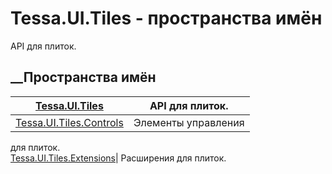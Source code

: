 # Tessa.UI.Tiles - пространства имён
API для плиток.
##  __Пространства имён
[Tessa.UI.Tiles](N_Tessa_UI_Tiles.htm)| API для плиток.  
---|---  
[Tessa.UI.Tiles.Controls](N_Tessa_UI_Tiles_Controls.htm)| Элементы управления
для плиток.  
[Tessa.UI.Tiles.Extensions](N_Tessa_UI_Tiles_Extensions.htm)| Расширения для
плиток.
